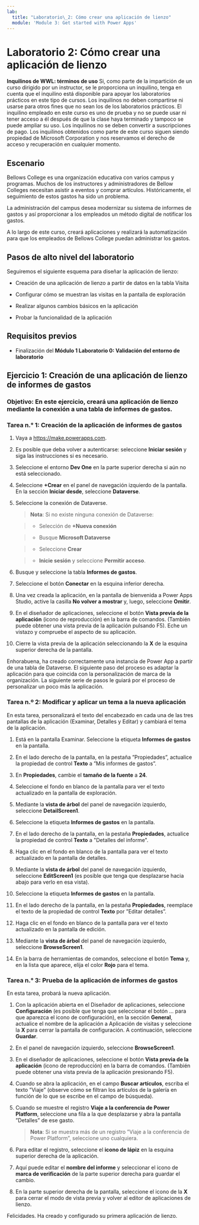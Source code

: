 ```yaml
---
lab:
  title: "Laboratorio\_2: Cómo crear una aplicación de lienzo"
  module: 'Module 3: Get started with Power Apps'
---
```


# Laboratorio 2: Cómo crear una aplicación de lienzo

**Inquilinos de WWL: términos de uso** Si, como parte de la impartición de un curso dirigido por un instructor, se le proporciona un inquilino, tenga en cuenta que el inquilino está disponible para apoyar los laboratorios prácticos en este tipo de cursos. Los inquilinos no deben compartirse ni usarse para otros fines que no sean los de los laboratorios prácticos. El inquilino empleado en este curso es uno de prueba y no se puede usar ni tener acceso a él después de que la clase haya terminado y tampoco se puede ampliar su uso. Los inquilinos no se deben convertir a suscripciones de pago. Los inquilinos obtenidos como parte de este curso siguen siendo propiedad de Microsoft Corporation y nos reservamos el derecho de acceso y recuperación en cualquier momento. 

## Escenario

Bellows College es una organización educativa con varios campus y programas. Muchos de los instructores y administradores de Bellow Colleges necesitan asistir a eventos y comprar artículos. Históricamente, el seguimiento de estos gastos ha sido un problema. 

La administración del campus desea modernizar su sistema de informes de gastos y así proporcionar a los empleados un método digital de notificar los gastos. 

A lo largo de este curso, creará aplicaciones y realizará la automatización para que los empleados de Bellows College puedan administrar los gastos. 


## Pasos de alto nivel del laboratorio

Seguiremos el siguiente esquema para diseñar la aplicación de lienzo:

- Creación de una aplicación de lienzo a partir de datos en la tabla Visita

- Configurar cómo se muestran las visitas en la pantalla de exploración

- Realizar algunos cambios básicos en la aplicación

- Probar la funcionalidad de la aplicación

## Requisitos previos

- Finalización del **Módulo 1 Laboratorio 0: Validación del entorno de laboratorio**

## Ejercicio 1: Creación de una aplicación de lienzo de informes de gastos

### Objetivo: En este ejercicio, creará una aplicación de lienzo mediante la conexión a una tabla de informes de gastos.

### Tarea n.° 1: Creación de la aplicación de informes de gastos

1. Vaya a https://make.powerapps.com.

1. Es posible que deba volver a autenticarse: seleccione **Iniciar sesión** y siga las instrucciones si es necesario.

1. Seleccione el entorno **Dev One** en la parte superior derecha si aún no está seleccionado.

1. Seleccione **+Crear** en el panel de navegación izquierdo de la pantalla. En la sección **Iniciar desde**, seleccione **Dataverse**.

1. Seleccione la conexión de Dataverse.

    >**Nota**: Si no existe ninguna conexión de Dataverse:

    >   - Selección de **+Nueva conexión**

    >   - Busque **Microsoft Dataverse**

    >   - Seleccione **Crear**

    >   - **Inicie sesión** y seleccione **Permitir acceso**.

1. Busque y seleccione la tabla **Informes de gastos**.

1. Seleccione el botón **Conectar** en la esquina inferior derecha.

1. Una vez creada la aplicación, en la pantalla de bienvenida a Power Apps Studio, active la casilla **No volver a mostrar** y, luego, seleccione **Omitir**.

1. En el diseñador de aplicaciones, seleccione el botón **Vista previa de la aplicación** (icono de reproducción) en la barra de comandos. (También puede obtener una vista previa de la aplicación pulsando F5). Eche un vistazo y compruebe el aspecto de su aplicación.

1. Cierre la vista previa de la aplicación seleccionando la **X** de la esquina superior derecha de la pantalla.

Enhorabuena, ha creado correctamente una instancia de Power App a partir de una tabla de Dataverse. El siguiente paso del proceso es adaptar la aplicación para que coincida con la personalización de marca de la organización. La siguiente serie de pasos le guiará por el proceso de personalizar un poco más la aplicación.

### Tarea n.º 2: Modificar y aplicar un tema a la nueva aplicación

En esta tarea, personalizará el texto del encabezado en cada una de las tres pantallas de la aplicación (Examinar, Detalles y Editar) y cambiará el tema de la aplicación.

1. Está en la pantalla Examinar. Seleccione la etiqueta **Informes de gastos** en la pantalla.

1. En el lado derecho de la pantalla, en la pestaña ”Propiedades”, actualice la propiedad de control **Texto** a ”Mis informes de gastos”.

1. En **Propiedades**, cambie el **tamaño de la fuente** a **24**.

1. Seleccione el fondo en blanco de la pantalla para ver el texto actualizado en la pantalla de exploración.

1. Mediante la **vista de árbol** del panel de navegación izquierdo, seleccione **DetailScreen1**.

1. Seleccione la etiqueta **Informes de gastos** en la pantalla.

1. En el lado derecho de la pantalla, en la pestaña **Propiedades**, actualice la propiedad de control **Texto** a "Detalles del informe".

1. Haga clic en el fondo en blanco de la pantalla para ver el texto actualizado en la pantalla de detalles.

1. Mediante la **vista de árbol** del panel de navegación izquierdo, seleccione **EditScreen1** (es posible que tenga que desplazarse hacia abajo para verlo en esa vista).

1. Seleccione la etiqueta **Informes de gastos** en la pantalla.

1. En el lado derecho de la pantalla, en la pestaña **Propiedades**, reemplace el texto de la propiedad de control **Texto** por ”Editar detalles”.

1. Haga clic en el fondo en blanco de la pantalla para ver el texto actualizado en la pantalla de edición.

1. Mediante la **vista de árbol** del panel de navegación izquierdo, seleccione **BrowseScreen1**.

1. En la barra de herramientas de comandos, seleccione el botón **Tema** y, en la lista que aparece, elija el color **Rojo** para el tema.

### Tarea n.° 3: Prueba de la aplicación de informes de gastos

En esta tarea, probará la nueva aplicación.

1. Con la aplicación abierta en el Diseñador de aplicaciones, seleccione **Configuración** (es posible que tenga que seleccionar el botón ... para que aparezca el icono de configuración), en la sección **General**, actualice el nombre de la aplicación a Aplicación de visitas y seleccione la **X** para cerrar la pantalla de configuración. A continuación, seleccione **Guardar**.

1. En el panel de navegación izquierdo, seleccione **BrowseScreen1**.

1. En el diseñador de aplicaciones, seleccione el botón **Vista previa de la aplicación** (icono de reproducción) en la barra de comandos. (También puede obtener una vista previa de la aplicación presionando F5).

1. Cuando se abra la aplicación, en el campo **Buscar artículos**, escriba el texto ”Viaje” (observe cómo se filtran los artículos de la galería en función de lo que se escribe en el campo de búsqueda).

1. Cuando se muestre el registro **Viaje a la conferencia de Power Platform**, seleccione una fila a la que desplazarse y abra la pantalla ”Detalles” de ese gasto.
 
    >**Nota**: Si se muestra más de un registro ”Viaje a la conferencia de Power Platform”, seleccione uno cualquiera.

1. Para editar el registro, seleccione el **icono de lápiz** en la esquina superior derecha de la aplicación.

1. Aquí puede editar el **nombre del informe** y seleccionar el icono de **marca de verificación** de la parte superior derecha para guardar el cambio.

1. En la parte superior derecha de la pantalla, seleccione el icono de la **X** para cerrar el modo de vista previa y volver al editor de aplicaciones de lienzo.

Felicidades. Ha creado y configurado su primera aplicación de lienzo.

 
